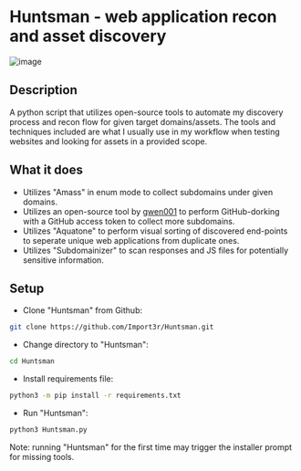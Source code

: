 # Huntsman - web application recon and asset discovery


![image](https://user-images.githubusercontent.com/60158098/121773424-8c9aaa00-cb84-11eb-855e-ccbf3fb071b5.png)

## Description

A python script that utilizes open-source tools to automate my discovery process and recon flow for given target domains/assets. The tools and techniques included are what I usually use in my workflow when testing websites and looking for assets in a provided scope.

## What it does

- Utilizes "Amass" in enum mode to collect subdomains under given domains.
- Utilizes an open-source tool by [gwen001](https://github.com/gwen001) to perform GitHub-dorking with a GitHub access token to collect more subdomains.
- Utilizes "Aquatone" to perform visual sorting of discovered end-points to seperate unique web applications from duplicate ones.
- Utilizes "Subdomainizer" to scan responses and JS files for potentially sensitive information.

## Setup

- Clone "Huntsman" from Github:

```bash
git clone https://github.com/Import3r/Huntsman.git
```

- Change directory to "Huntsman":

```bash
cd Huntsman
```

- Install requirements file:

```bash
python3 -m pip install -r requirements.txt
```

- Run "Huntsman":

```bash
python3 Huntsman.py
```

Note: running "Huntsman" for the first time may trigger the installer prompt for missing tools.
